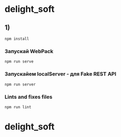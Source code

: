 # delight_soft

## 1)
```
npm install
```

### Запускай WebPack
```
npm run serve
```

### Запускайем localServer - для Fake REST API
```
npm run server
```

### Lints and fixes files
```
npm run lint
```
# delight_soft
